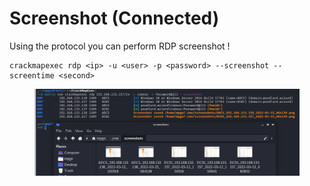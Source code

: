# Screenshot (Connected)



Using the protocol you can perform RDP screenshot !

```
crackmapexec rdp <ip> -u <user> -p <password> --screenshot --screentime <second>
```

<figure><img src="../../../../../.gitbook/assets/image (23).png" alt=""><figcaption></figcaption></figure>
